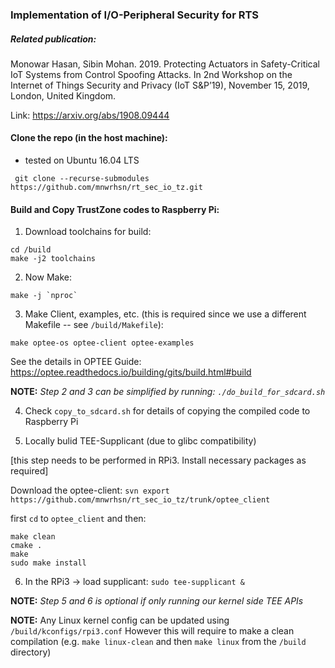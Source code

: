

### Implementation of I/O-Peripheral Security for RTS


##### Related publication: 

Monowar Hasan, Sibin Mohan. 2019. Protecting Actuators in Safety-Critical
IoT Systems from Control Spoofing Attacks. In 2nd Workshop on the Internet
of Things Security and Privacy (IoT S&P’19), November 15, 2019, London,
United Kingdom.

Link: https://arxiv.org/abs/1908.09444


#### Clone the repo (in the host machine):

* tested on Ubuntu 16.04 LTS

` git clone --recurse-submodules https://github.com/mnwrhsn/rt_sec_io_tz.git`

#### Build and Copy TrustZone codes to Raspberry Pi:

1. Download toolchains for build:

```
cd /build
make -j2 toolchains
```

2. Now Make:

```
make -j `nproc`
```

3. Make Client, examples, etc. (this is required since we use a different Makefile -- see `/build/Makefile`):

```
make optee-os optee-client optee-examples
```

See the details in OPTEE Guide: https://optee.readthedocs.io/building/gits/build.html#build

**NOTE:** _Step 2 and 3 can be simplified by running: `./do_build_for_sdcard.sh`_

4. Check `copy_to_sdcard.sh` for details of copying the compiled code to Raspberry Pi

5. Locally bulid TEE-Supplicant (due to glibc compatibility)

[this step needs to be performed in RPi3. Install necessary packages as required]

Download the optee-client:
`svn export https://github.com/mnwrhsn/rt_sec_io_tz/trunk/optee_client`

first `cd` to `optee_client`
and then:
```
make clean
cmake .
make
sudo make install
```

6. In the RPi3 -> load supplicant: `sudo tee-supplicant &`

**NOTE:** _Step 5 and 6 is optional if only running our kernel side TEE APIs_

**NOTE:** Any Linux kernel config can be updated using `/build/kconfigs/rpi3.conf`
However this will require to make a clean compilation (e.g. `make linux-clean` and then `make linux` from the `/build` directory)
